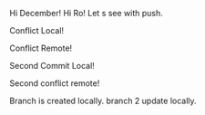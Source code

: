 Hi December!
Hi Ro!
Let s see with push.

Conflict Local!

Conflict Remote!

Second Commit Local!

Second conflict remote!

Branch is created locally.
branch 2 update locally.
